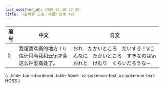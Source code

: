 ```yaml
---
last_modified_at: 2020-12-15 22:48
title: 《宝可梦 心金／魂银》文本 497
---
```

| 编号 | 中文 | 日文 |
| ---- | ---- | ---- |
| 0 | 我超喜欢高的地方！\r估计只有我和云\n才会这么钟爱高处了。 | おれ　たかいところ　だいすき！\rこんなに　たかいところ　すきなのは\nおれと　けむり　くらいだろうな－ |
{: .table .table-bordered .table-hover .xz-pokemon-text .xz-pokemon-text-HGSS }